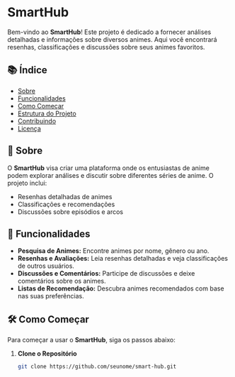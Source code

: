 # SmartHub

Bem-vindo ao **SmartHub**! Este projeto é dedicado a fornecer análises detalhadas e informações sobre diversos animes. Aqui você encontrará resenhas, classificações e discussões sobre seus animes favoritos.

## 📚 Índice

- [Sobre](#sobre)
- [Funcionalidades](#funcionalidades)
- [Como Começar](#como-começar)
- [Estrutura do Projeto](#estrutura-do-projeto)
- [Contribuindo](#contribuindo)
- [Licença](#licença)

## 📖 Sobre

O **SmartHub** visa criar uma plataforma onde os entusiastas de anime podem explorar análises e discutir sobre diferentes séries de anime. O projeto inclui:

- Resenhas detalhadas de animes
- Classificações e recomendações
- Discussões sobre episódios e arcos

## 🚀 Funcionalidades

- **Pesquisa de Animes:** Encontre animes por nome, gênero ou ano.
- **Resenhas e Avaliações:** Leia resenhas detalhadas e veja classificações de outros usuários.
- **Discussões e Comentários:** Participe de discussões e deixe comentários sobre os animes.
- **Listas de Recomendação:** Descubra animes recomendados com base nas suas preferências.

## 🛠️ Como Começar

Para começar a usar o **SmartHub**, siga os passos abaixo:

1. **Clone o Repositório**

   ```bash
   git clone https://github.com/seunome/smart-hub.git

